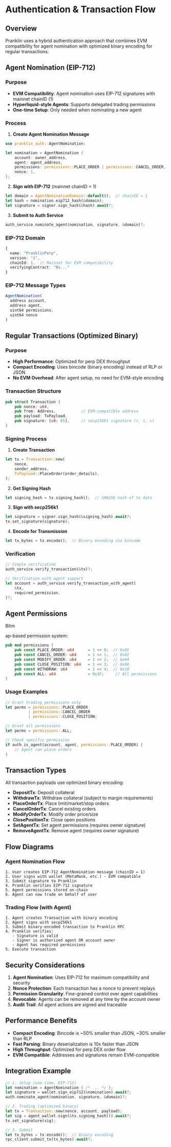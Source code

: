 # Authentication & Transaction Flow

## Overview

Pranklin uses a hybrid authentication approach that combines EVM compatibility for agent nomination with optimized binary encoding for regular transactions.

## Agent Nomination (EIP-712)

### Purpose

- **EVM Compatibility**: Agent nomination uses EIP-712 signatures with mainnet chainID (1)
- **Hyperliquid-style Agents**: Supports delegated trading permissions
- **One-time Setup**: Only needed when nominating a new agent

### Process

1. **Create Agent Nomination Message**

```rust
use pranklin_auth::AgentNomination;

let nomination = AgentNomination {
    account: owner_address,
    agent: agent_address,
    permissions: permissions::PLACE_ORDER | permissions::CANCEL_ORDER,
    nonce: 1,
};
```

2. **Sign with EIP-712** (mainnet chainID = 1)

```rust
let domain = AgentNominationDomain::default();  // chainID = 1
let hash = nomination.eip712_hash(&domain);
let signature = signer.sign_hash(&hash).await?;
```

3. **Submit to Auth Service**

```rust
auth_service.nominate_agent(nomination, signature, &domain)?;
```

### EIP-712 Domain

```typescript
{
  name: "PranklinPerp",
  version: "1",
  chainId: 1,  // Mainnet for EVM compatibility
  verifyingContract: "0x..."
}
```

### EIP-712 Message Types

```typescript
AgentNomination(
  address account,
  address agent,
  uint64 permissions,
  uint64 nonce
)
```

## Regular Transactions (Optimized Binary)

### Purpose

- **High Performance**: Optimized for perp DEX throughput
- **Compact Encoding**: Uses bincode (binary encoding) instead of RLP or JSON
- **No EVM Overhead**: After agent setup, no need for EVM-style encoding

### Transaction Structure

```rust
pub struct Transaction {
    pub nonce: u64,
    pub from: Address,           // EVM-compatible address
    pub payload: TxPayload,
    pub signature: [u8; 65],     // secp256k1 signature (r, s, v)
}
```

### Signing Process

1. **Create Transaction**

```rust
let tx = Transaction::new(
    nonce,
    sender_address,
    TxPayload::PlaceOrder(order_details),
);
```

2. **Get Signing Hash**

```rust
let signing_hash = tx.signing_hash();  // SHA256 hash of tx data
```

3. **Sign with secp256k1**

```rust
let signature = signer.sign_hash(&signing_hash).await?;
tx.set_signature(signature);
```

4. **Encode for Transmission**

```rust
let tx_bytes = tx.encode();  // Binary encoding via bincode
```

### Verification

```rust
// Simple verification
auth_service.verify_transaction(&tx)?;

// Verification with agent support
let account = auth_service.verify_transaction_with_agent(
    &tx,
    required_permission,
)?;
```

## Agent Permissions

Bitm

ap-based permission system:

```rust
pub mod permissions {
    pub const PLACE_ORDER: u64      = 1 << 0;  // 0x01
    pub const CANCEL_ORDER: u64     = 1 << 1;  // 0x02
    pub const MODIFY_ORDER: u64     = 1 << 2;  // 0x04
    pub const CLOSE_POSITION: u64   = 1 << 3;  // 0x08
    pub const WITHDRAW: u64         = 1 << 4;  // 0x10
    pub const ALL: u64              = 0x1F;     // All permissions
}
```

### Usage Examples

```rust
// Grant trading permissions only
let perms = permissions::PLACE_ORDER
          | permissions::CANCEL_ORDER
          | permissions::CLOSE_POSITION;

// Grant all permissions
let perms = permissions::ALL;

// Check specific permission
if auth.is_agent(account, agent, permissions::PLACE_ORDER) {
    // Agent can place orders
}
```

## Transaction Types

All transaction payloads use optimized binary encoding:

- **DepositTx**: Deposit collateral
- **WithdrawTx**: Withdraw collateral (subject to margin requirements)
- **PlaceOrderTx**: Place limit/market/stop orders
- **CancelOrderTx**: Cancel existing orders
- **ModifyOrderTx**: Modify order price/size
- **ClosePositionTx**: Close open positions
- **SetAgentTx**: Set agent permissions (requires owner signature)
- **RemoveAgentTx**: Remove agent (requires owner signature)

## Flow Diagrams

### Agent Nomination Flow

```
1. User creates EIP-712 AgentNomination message (chainID = 1)
2. User signs with wallet (MetaMask, etc.) - EVM compatible
3. Submit signature to Pranklin
4. Pranklin verifies EIP-712 signature
5. Agent permissions stored on-chain
6. Agent can now trade on behalf of user
```

### Trading Flow (with Agent)

```
1. Agent creates Transaction with binary encoding
2. Agent signs with secp256k1
3. Submit binary-encoded transaction to Pranklin RPC
4. Pranklin verifies:
   - Signature is valid
   - Signer is authorized agent OR account owner
   - Agent has required permissions
5. Execute transaction
```

## Security Considerations

1. **Agent Nomination**: Uses EIP-712 for maximum compatibility and security
2. **Nonce Protection**: Each transaction has a nonce to prevent replays
3. **Permission Granularity**: Fine-grained control over agent capabilities
4. **Revocable**: Agents can be removed at any time by the account owner
5. **Audit Trail**: All agent actions are signed and traceable

## Performance Benefits

- **Compact Encoding**: Bincode is ~50% smaller than JSON, ~30% smaller than RLP
- **Fast Parsing**: Binary deserialization is 10x faster than JSON
- **High Throughput**: Optimized for perp DEX order flow
- **EVM Compatible**: Addresses and signatures remain EVM-compatible

## Integration Example

```rust
// 1. Setup (one-time, EIP-712)
let nomination = AgentNomination { /* ... */ };
let signature = wallet.sign_eip712(&nomination).await?;
auth.nominate_agent(nomination, signature, &domain)?;

// 2. Trading (optimized binary)
let tx = Transaction::new(nonce, account, payload);
let sig = agent_wallet.sign(&tx.signing_hash()).await?;
tx.set_signature(sig);

// 3. Submit
let tx_bytes = tx.encode();  // Binary encoding
rpc_client.submit_tx(tx_bytes).await?;
```
